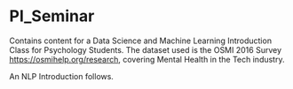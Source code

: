 # PI_Seminar
Contains content for a Data Science and Machine Learning Introduction Class for Psychology Students.
The dataset used is the OSMI 2016 Survey https://osmihelp.org/research, covering Mental Health in the Tech industry.

An NLP Introduction follows.
